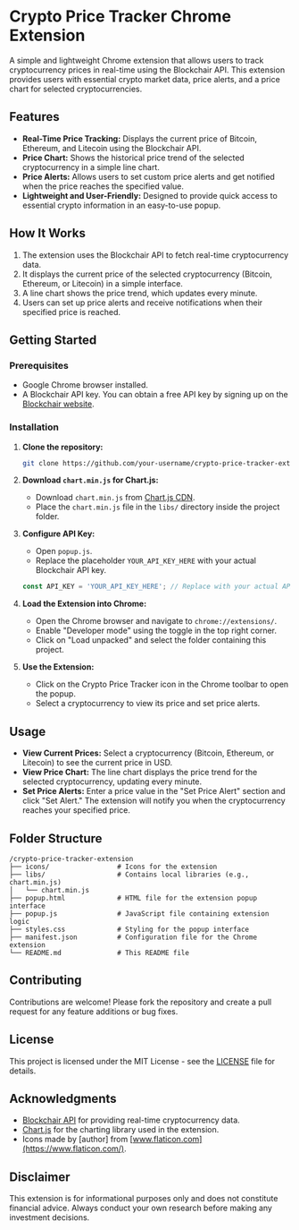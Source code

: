 
# Crypto Price Tracker Chrome Extension

A simple and lightweight Chrome extension that allows users to track cryptocurrency prices in real-time using the Blockchair API. This extension provides users with essential crypto market data, price alerts, and a price chart for selected cryptocurrencies.

## Features

- **Real-Time Price Tracking:** Displays the current price of Bitcoin, Ethereum, and Litecoin using the Blockchair API.
- **Price Chart:** Shows the historical price trend of the selected cryptocurrency in a simple line chart.
- **Price Alerts:** Allows users to set custom price alerts and get notified when the price reaches the specified value.
- **Lightweight and User-Friendly:** Designed to provide quick access to essential crypto information in an easy-to-use popup.

## How It Works

1. The extension uses the Blockchair API to fetch real-time cryptocurrency data.
2. It displays the current price of the selected cryptocurrency (Bitcoin, Ethereum, or Litecoin) in a simple interface.
3. A line chart shows the price trend, which updates every minute.
4. Users can set up price alerts and receive notifications when their specified price is reached.

## Getting Started

### Prerequisites

- Google Chrome browser installed.
- A Blockchair API key. You can obtain a free API key by signing up on the [Blockchair website](https://blockchair.com/).

### Installation

1. **Clone the repository:**
   ```bash
   git clone https://github.com/your-username/crypto-price-tracker-extension.git
   ```
   
2. **Download `chart.min.js` for Chart.js:**
   - Download `chart.min.js` from [Chart.js CDN](https://cdn.jsdelivr.net/npm/chart.js).
   - Place the `chart.min.js` file in the `libs/` directory inside the project folder.

3. **Configure API Key:**
   - Open `popup.js`.
   - Replace the placeholder `YOUR_API_KEY_HERE` with your actual Blockchair API key.
   ```javascript
   const API_KEY = 'YOUR_API_KEY_HERE'; // Replace with your actual API key
   ```

4. **Load the Extension into Chrome:**
   - Open the Chrome browser and navigate to `chrome://extensions/`.
   - Enable "Developer mode" using the toggle in the top right corner.
   - Click on "Load unpacked" and select the folder containing this project.

5. **Use the Extension:**
   - Click on the Crypto Price Tracker icon in the Chrome toolbar to open the popup.
   - Select a cryptocurrency to view its price and set price alerts.

## Usage

- **View Current Prices:** Select a cryptocurrency (Bitcoin, Ethereum, or Litecoin) to see the current price in USD.
- **View Price Chart:** The line chart displays the price trend for the selected cryptocurrency, updating every minute.
- **Set Price Alerts:** Enter a price value in the "Set Price Alert" section and click "Set Alert." The extension will notify you when the cryptocurrency reaches your specified price.

## Folder Structure

```
/crypto-price-tracker-extension
├── icons/                 # Icons for the extension
├── libs/                  # Contains local libraries (e.g., chart.min.js)
│   └── chart.min.js
├── popup.html             # HTML file for the extension popup interface
├── popup.js               # JavaScript file containing extension logic
├── styles.css             # Styling for the popup interface
├── manifest.json          # Configuration file for the Chrome extension
└── README.md              # This README file
```

## Contributing

Contributions are welcome! Please fork the repository and create a pull request for any feature additions or bug fixes.

## License

This project is licensed under the MIT License - see the [LICENSE](LICENSE) file for details.

## Acknowledgments

- [Blockchair API](https://blockchair.com/) for providing real-time cryptocurrency data.
- [Chart.js](https://www.chartjs.org/) for the charting library used in the extension.
- Icons made by [author] from [www.flaticon.com](https://www.flaticon.com/).

## Disclaimer

This extension is for informational purposes only and does not constitute financial advice. Always conduct your own research before making any investment decisions.
